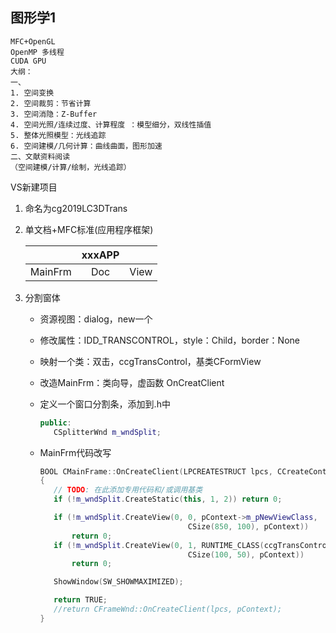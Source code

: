 ## **图形学1**

~~~~~~~~~~~~~~~~
MFC+OpenGL
OpenMP 多线程
CUDA GPU
大纲：
一、
1. 空间变换
2. 空间裁剪：节省计算
3. 空间消隐：Z-Buffer
4. 空间光照/连续过度、计算程度 ：模型细分，双线性插值
5. 整体光照模型：光线追踪
6. 空间建模/几何计算：曲线曲面，图形加速
二、文献资料阅读
（空间建模/计算/绘制，光线追踪）
~~~~~~~~~~~~~~~~

VS新建项目

1. 命名为cg2019LC3DTrans

2. 单文档+MFC标准(应用程序框架)

   |         | xxxAPP |      |
   | :-----: | :----: | :--: |
   | MainFrm |  Doc   | View |

3. 分割窗体

   - 资源视图：dialog，new一个

   - 修改属性：IDD_TRANSCONTROL，style：Child，border：None

   - 映射一个类：双击，ccgTransControl，基类CFormView

   - 改造MainFrm：类向导，虚函数 OnCreatClient

   - 定义一个窗口分割条，添加到.h中

     ```c++
     public:
     	CSplitterWnd m_wndSplit;
     ```

   - MainFrm代码改写

     ```c++
     BOOL CMainFrame::OnCreateClient(LPCREATESTRUCT lpcs, CCreateContext* pContext)
     {
     	// TODO: 在此添加专用代码和/或调用基类
     	if (!m_wndSplit.CreateStatic(this, 1, 2)) return 0;
     
     	if (!m_wndSplit.CreateView(0, 0, pContext->m_pNewViewClass,
     		                          CSize(850, 100), pContext))
     		return 0;
     	if (!m_wndSplit.CreateView(0, 1, RUNTIME_CLASS(ccgTransControl),
     		                          CSize(100, 50), pContext))
     		return 0;
     
     	ShowWindow(SW_SHOWMAXIMIZED);
     
     	return TRUE;
     	//return CFrameWnd::OnCreateClient(lpcs, pContext);
     }
     ```

